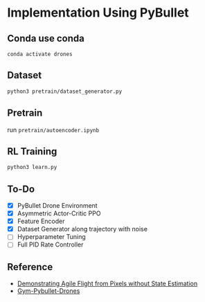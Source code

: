 # Implementation Using PyBullet

## Conda use conda
```
conda activate drones
```

## Dataset
```bash
python3 pretrain/dataset_generator.py
```

## Pretrain
run `pretrain/autoencoder.ipynb`


## RL Training
```bash
python3 learn.py
```

## To-Do
- [x] PyBullet Drone Environment
- [x] Asymmetric Actor-Critic PPO
- [x] Feature Encoder
- [x] Dataset Generator along trajectory with noise
- [ ] Hyperparameter Tuning
- [ ] Full PID Rate Controller

## Reference
- [Demonstrating Agile Flight from Pixels without State Estimation](https://rpg.ifi.uzh.ch/docs/RSS24_Geles.pdf)
- [Gym-Pybullet-Drones](https://github.com/utiasDSL/gym-pybullet-drones)
